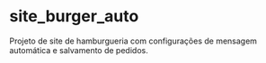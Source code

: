 # site_burger_auto
Projeto de site de hamburgueria com configurações de mensagem automática e salvamento de pedidos.
